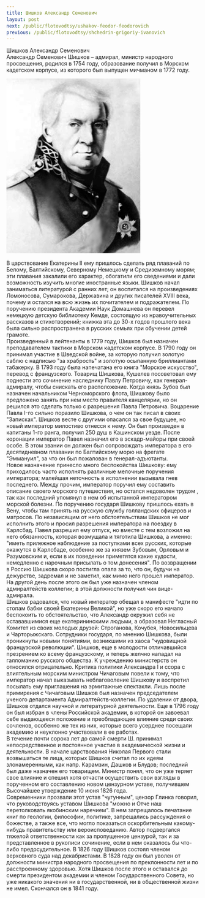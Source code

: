 ```yaml
---
title: Шишков Александр Семенович
layout: post
next: /public/flotovodtsy/ushakov-feodor-feodorovich
previous: /public/flotovodtsy/shchedrin-grigoriy-ivanovich
---
```


Шишков Александр Семенович  
Александр Семенович Шишков – адмирал, министр народного просвещения, родился в 1754 году, образование получил в Морском кадетском корпусе, из которого был выпущен мичманом в 1772 году.   
  

![](/assets/img/shishkov_as.gif)  

  
В царствование Екатерины II ему пришлось сделать ряд плаваний по Белому, Балтийскому, Северному Немецкому и Средиземному морям; эти плавания закалили его характер, обогатили его сведениями и дали возможность изучить многие иностранные языки. Шишков начал заниматься литературой с ранних лет; он воспитался на произведениях Ломоносова, Сумарокова, Державина и других писателей XVIII века, почему и остался на всю жизнь их почитателем и подражателем. По поручению президента Академии Наук Домашнева он перевел немецкую детскую библиотеку Кемде, состоящую из нравоучительных рассказов и стихотворений; книжка эта до 30-х годов прошлого века была сильно распространена в русских семьях при обучении детей грамоте.   
Произведенный в лейтенанты в 1779 году, Шишков был назначен преподавателем тактики в Морском кадетском корпусе. В 1790 году он принимал участие в Шведской войне, за которую получил золотую саблю с надписью "за храбрость" и золотую осыпанную бриллиантами табакерку. В 1793 году была напечатана его книга "Морское искусство", перевод с французского. Товарищ Шишкова, Кушелев посоветовал ему поднести это сочинение наследнику Павлу Петровичу, как генерал-адмиралу, чтобы снискать его расположение. Когда князь Зубов был назначен начальником Черноморского флота, Шишкову было предложено занять при нем место правителя канцелярии, но он решился это сделать только с разрешения Павла Петровича. Воцарение Павла I-го сильно поразило Шишкова, о чем он так писал в своих "Записках". Шишков весте с другими опасался за свое будущее, но новый император милостиво отнесся к нему. Он был произведен в капитаны 1-го ранга, получил 250 душ в Кашинском уезде. После коронации император Павел назначил его в эскадр-майоры при своей особе. В этом звании он должен был сопровождать императора в его десятидневном плавании по Балтийскому морю на фрегате "Эммануил", за что он был пожалован в генерал-адъютанты.   
Новое назначение принесло много беспокойства Шишкову: ему приходилось часто исполнять различные мелочные поручения императора; малейшая неточность в исполнении вызывала гнев последнего. Между прочим, император поручил ему составить описание своего морского путешествия, но остался недоволен трудом , так как последний упомянул в нем об испытанной императором морской болезни. По поручению государя Шишкову пришлось ехать в Вену, чтобы там принять на русскую службу голландских офицеров и матросов. По независящим от него обстоятельствам Шишков не мог исполнить этого и просил разрешения императора на поездку в Карлсбад. Павел разрешил ему отпуск, но вместе с тем возложил на него обязанность, которая возмущала и тяготила Шишкова, а именно: "иметь прилежное наблюдение за поступками всех русских, которые окажутся в Карлсбаде, особенно же за князем Зубовым, Орловым и Разумовским и, если в их поведении приметятся какие худости, немедленно с нарочным присылать о том донесения". По возвращении в Россию Шишкова скоро постигла опала за то, что он, будучи на дежурстве, задремал и не заметил, как мимо него прошел император. На другой день после этого он был уже назначен членом адмиралтейств коллегии; в этой должности получил чин вице-адмирала.  
Шишков радовался, что новый император обещал в манифесте "идти по стопам бабки своей Екатерины Великой", но уже скоро его начало беспокоить то обстоятельство, что Александр окружил себя не остававшимися еще екатерининскими людьми, а образовал Негласный Комитет из своих молодых друзей: Строганова, Кочубея, Новосильцева и Чарторыжскаго. Сотрудники государя, по мнению Шишкова, были проникнуты новыми понятиями, возникшими из хаоса "чудовищной французской революции". Шишков, еще в молодости отличавшийся презрением ко всему французскому, и теперь желчно нападал на галломанию русского общества. К учреждению министерств он относился отрицательно. Критика политики Александра I и ссора с влиятельным морским министром Чичаговым повели к тому, что император начал выказывать неблаговоление Шишкову и воспретил посылать ему приглашения на эрмитажные спектакли. Лишь после примирения с Чичаговым Шишков был назначен председателем ученого департамента Адмиралтейств-коллегии. По удалении от двора, Шишков отдался научной и литературной деятельности. Еще в 1796 году он был избран в члены Российской академии, в которой он завоевал себе выдающееся положение и преобладающее влияние среди своих сочленов, особенно же тех из них, которые всего усерднее посещали академию и неуклонно участвовали в ее работах.  
В течение почти сорока лет до самой смерти Ш. принимал непосредственное и постоянное участие в академической жизни и деятельности. В начале царствования Николая Первого стали возвышаться те лица, которых Шишков считал по их идеям злонамеренными, как напр. Карамзин, Дашков и Блудов; последний был даже назначен его товарищем. Министр понял, что он уже теряет свое влияние и спешил хотя отчасти осуществить свои взгляды в порученном его составлению новом цензурном уставе, получившем Высочайшее утверждение 10 июня 1826 года.   
Современники прозвали этот устав "чугунным", цензор Глинка говорил, что руководствуясь уставом Шишкова "можно и Отче наш перетолковать якобинским наречием". В нем запрещалось печатание книг по геологии, философии, политике, запрещались рассуждения о божестве, а также все, что могло показаться оскорбительным какому-нибудь правительству или вероисповеданию. Автор подвергался тяжелой ответственности как за пропущенное цензурой, так и за представленное в рукописи сочинение, если в нем оказалось бы что-либо предосудительное. В 1826 году Шишков состоял членом верховного суда над декабристами. В 1828 году он был уволен от должности министра народного просвещения по преклонности лет и по расстроенному здоровью. Хотя Шишков после этого и оставался до смерти президентом академии и членом Государственного Совета, но уже никакого значения ни в государственной, ни в общественной жизни не имел. Скончался он в 1841 году.  
 